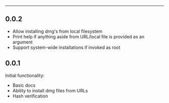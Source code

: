 ---

## 0.0.2

- Allow installing dmg's from local filesystem
- Print help if anything aside from URL/local file is provided as an argument
- Support system-wide installations if invoked as root

## 0.0.1

Initial functionality:
- Basic docs
- Ability to install dmg files from URLs
- Hash verification
